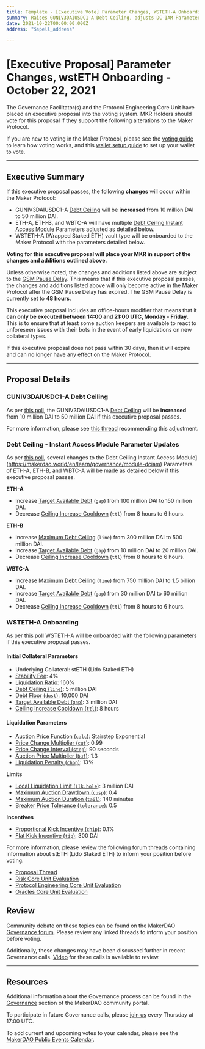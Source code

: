```yaml
---
title: Template - [Executive Vote] Parameter Changes, WSTETH-A Onboarding - October 22, 2021
summary: Raises GUNIV3DAIUSDC1-A Debt Ceiling, adjusts DC-IAM Parameters for ETH-A, ETH-B, and WBTC-A, and onboards WSTETH-A (Wrapped Staked ETH).
date: 2021-10-22T00:00:00.000Z
address: "$spell_address"

---
```

# [Executive Proposal] Parameter Changes, wstETH Onboarding - October 22, 2021

The Governance Facilitator(s) and the Protocol Engineering Core Unit have placed an executive proposal into the voting system. MKR Holders should vote for this proposal if they support the following alterations to the Maker Protocol.

If you are new to voting in the Maker Protocol, please see the [voting guide](https://community-development.makerdao.com/en/learn/governance/how-voting-works/) to learn how voting works, and this [wallet setup guide](https://community-development.makerdao.com/en/learn/governance/voting-setup/) to set up your wallet to vote.

---

## Executive Summary

If this executive proposal passes, the following **changes** will occur within the Maker Protocol:
- GUNIV3DAIUSDC1-A [Debt Ceiling](https://makerdao.world/en/learn/governance/param-debt-ceiling) will be **increased** from 10 million DAI to 50 million DAI.
- ETH-A, ETH-B, and WBTC-A will have multiple [Debt Ceiling Instant Access Module](https://makerdao.world/en/learn/governance/module-dciam) Parameters adjusted as detailed below.
- WSTETH-A (Wrapped Staked ETH) vault type will be onboarded to the Maker Protocol with the parameters detailed below.

**Voting for this executive proposal will place your MKR in support of the changes and additions outlined above.**

Unless otherwise noted, the changes and additions listed above are subject to the [GSM Pause Delay](https://community-development.makerdao.com/en/learn/governance/param-gsm-pause-delay). This means that if this executive proposal passes, the changes and additions listed above will only become active in the Maker Protocol after the GSM Pause Delay has expired. The GSM Pause Delay is currently set to **48 hours**.

This executive proposal includes an office-hours modifier that means that it **can only be executed between 14:00 and 21:00 UTC, Monday - Friday**. This is to ensure that at least some auction keepers are available to react to unforeseen issues with their bots in the event of early liquidations on new collateral types.

If this executive proposal does not pass within 30 days, then it will expire and can no longer have any effect on the Maker Protocol.

---

## Proposal Details

### GUNIV3DAIUSDC1-A  Debt Ceiling

As per [this poll](https://vote.makerdao.com/polling/QmU6fTQx?network=mainnet#poll-detail), the GUNIV3DAIUSDC1-A [Debt Ceiling](https://makerdao.world/en/learn/governance/param-debt-ceiling) will be **increased** from 10 million DAI to 50 million DAI if this executive proposal passes.

For more information, please see [this thread](https://forum.makerdao.com/t/request-to-raise-the-g-uni-dc-to-50m/10838) recommending this adjustment. 

### Debt Ceiling - Instant Access Module Parameter Updates 

As per [this poll](https://vote.makerdao.com/polling/QmP6GPeK?network=mainnet#poll-detail), several changes to the Debt Ceiling Instant Access Module](https://makerdao.world/en/learn/governance/module-dciam) Parameters of ETH-A, ETH-B, and WBTC-A will be made as detailed below if this executive proposal passes.

**ETH-A**
* Increase [Target Available Debt](https://makerdao.world/en/learn/governance/module-dciam) (`gap`) from 100 million DAI to 150 million DAI.
* Decrease [Ceiling Increase Cooldown](https://makerdao.world/en/learn/governance/module-dciam) (`ttl`) from 8 hours to 6 hours.

**ETH-B**
* Increase [Maximum Debt Ceiling](https://makerdao.world/en/learn/governance/module-dciam) (`line`) from 300 million DAI to 500 million DAI.
* Increase [Target Available Debt](https://makerdao.world/en/learn/governance/module-dciam) (`gap`) from 10 million DAI to 20 million DAI.
* Decrease [Ceiling Increase Cooldown](https://makerdao.world/en/learn/governance/module-dciam) (`ttl`) from 8 hours to 6 hours.

**WBTC-A**
* Increase [Maximum Debt Ceiling](https://makerdao.world/en/learn/governance/module-dciam) (`line`) from 750 million DAI to 1.5 billion DAI.
* Increase [Target Available Debt](https://makerdao.world/en/learn/governance/module-dciam) (`gap`) from 30 million DAI to 60 million DAI.
* Decrease [Ceiling Increase Cooldown](https://makerdao.world/en/learn/governance/module-dciam) (`ttl`) from 8 hours to 6 hours.

### WSTETH-A Onboarding

As per [this poll](https://vote.makerdao.com/polling/QmXXHpYi?network=mainnet#poll-detail) WSTETH-A will be onboarded with the following parameters if this executive proposal passes.

#### Initial Collateral Parameters

* Underlying Collateral: stETH (Lido Staked ETH)
* [Stability Fee](https://community-development.makerdao.com/en/learn/governance/param-stability-fee): 4%
* [Liquidation Ratio](https://community-development.makerdao.com/en/learn/governance/param-liquidation-ratio): 160%
* [Debt Ceiling (`line`)](https://community-development.makerdao.com/en/learn/governance/param-debt-ceiling): 5 million DAI
* [Debt Floor (`dust`)](https://community-development.makerdao.com/en/learn/governance/param-debt-floor): 10,000 DAI
* [Target Available Debt (`gap`)](https://makerdao.world/en/learn/governance/module-dciam): 3 million DAI
* [Ceiling Increase Cooldown (`ttl`)](https://makerdao.world/en/learn/governance/module-dciam): 8 hours

#### Liquidation Parameters

* [Auction Price Function (`calc`)](https://community-development.makerdao.com/en/learn/governance/param-auction-price-function): Stairstep Exponential
* [Price Change Multiplier (`cut`)](https://community-development.makerdao.com/en/learn/governance/param-auction-price-function): 0.99
* [Price Change Interval (`step`)](https://community-development.makerdao.com/en/learn/governance/param-auction-price-function): 90 seconds
* [Auction Price Multiplier (`buf`)](https://community-development.makerdao.com/en/learn/governance/param-auction-price-multiplier): 1.3
* [Liquidation Penalty (`chop`)](https://community-development.makerdao.com/en/learn/governance/param-liquidation-penalty): 13%

**Limits**

* [Local Liquidation Limit (`ilk.hole`)](https://community-development.makerdao.com/en/learn/governance/param-local-liquidation-limit): 3 million DAI
* [Maximum Auction Drawdown (`cusp`)](https://community-development.makerdao.com/en/learn/governance/param-max-auction-drawdown): 0.4
* [Maximum Auction Duration (`tail`)](https://community-development.makerdao.com/en/learn/governance/param-max-auction-duration): 140 minutes
* [Breaker Price Tolerance (`tolerance`)](https://community-development.makerdao.com/en/learn/governance/param-breaker-price-tolerance): 0.5

**Incentives**

* [Proportional Kick Incentive (`chip`)](https://community-development.makerdao.com/en/learn/governance/param-proportional-kick-incentive): 0.1%
* [Flat Kick Incentive (`tip`)](https://community-development.makerdao.com/en/learn/governance/param-flat-kick-incentive): 300 DAI

For more information, please review the following forum threads containing information about stETH (Lido Staked ETH) to inform your position before voting.
* [Proposal Thread](https://forum.makerdao.com/t/steth-mip6-collateral-onboarding/5762)
* [Risk Core Unit Evaluation](https://forum.makerdao.com/t/steth-collateral-onboarding-risk-evaluation/9061)
* [Protocol Engineering Core Unit Evaluation](https://forum.makerdao.com/t/steth-erc20-token-smart-contract-technical-assessment/9284)
* [Oracles Core Unit Evaluation](https://forum.makerdao.com/t/wsteth-collateral-onboarding-oracle-assessment-mip10c3-sp42/10881)

## Review

Community debate on these topics can be found on the MakerDAO [Governance forum](https://forum.makerdao.com/). Please review any linked threads to inform your position before voting.

Additionally, these changes may have been discussed further in recent Governance calls. [Video](https://www.youtube.com/playlist?list=PLLzkWCj8ywWNq5-90-Id6VPSsrk4OWVan) for these calls is available to review.

---

## Resources

Additional information about the Governance process can be found in the [Governance](https://community-development.makerdao.com/en/learn/governance) section of the MakerDAO community portal.

To participate in future Governance calls, please [join us](https://github.com/makerdao/community/tree/master/governance/governance-and-risk-meetings) every Thursday at 17:00 UTC.

To add current and upcoming votes to your calendar, please see the [MakerDAO Public Events Calendar](https://calendar.google.com/calendar/embed?src=makerdao.com_3efhm2ghipksegl009ktniomdk%40group.calendar.google.com&ctz=UTC&mode=week&showCalendars=0&showPrint=0).
